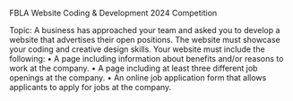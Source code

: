 FBLA Website Coding & Development 2024 Competition

Topic: 
A business has approached your team and asked you to develop a website that advertises
their open positions. The website must showcase your coding and creative design skills. Your
website must include the following:
• A page including information about benefits and/or reasons to work at the company.
• A page including at least three different job openings at the company.
• An online job application form that allows applicants to apply for jobs at the company.
